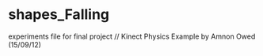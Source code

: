# shapes_Falling
experiments file for final project
// Kinect Physics Example by Amnon Owed (15/09/12)
